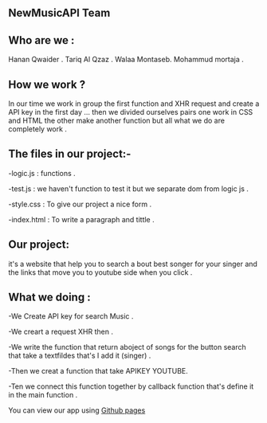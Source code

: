 ## NewMusicAPI Team

## Who are we :

Hanan Qwaider .
Tariq Al Qzaz .
Walaa Montaseb.
Mohammud mortaja .


## How we work ?

In our time we work in group the first function and XHR request and create a API key in the first day ... then we divided ourselves pairs one work in CSS and HTML the other make another function but all what we do are
completely work .

## The files in our project:-

-logic.js : functions .

-test.js : we haven't function to  test it but we separate dom  from logic js .

-style.css : To give our project a nice form .

-index.html : To write a paragraph and tittle .

## Our project:

it's a website that help you to search a bout best songer for your singer and the links that move you to youtube side when you click .


## What we doing :

-We Create API key for search Music .

-We creart a request XHR then .

-We write the function that return aboject of songs for the button search that take a textfildes that's I add it (singer) .

-Then we creat a function that take APIKEY YOUTUBE.

-Ten we connect this function together by callback function that's define it in the main function .

You can view our app using  [Github pages]( https://facg3.github.io/NewMusicAPI-/
)
